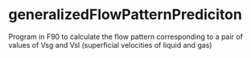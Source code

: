 # generalizedFlowPatternPrediciton
Program in F90 to calculate the flow pattern corresponding to a pair of values of Vsg and Vsl (superficial velocities of liquid and gas)
